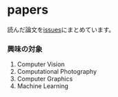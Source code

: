 # papers
読んだ論文を[issues](https://github.com/tkuri/papers/issues)にまとめています。

### 興味の対象
1. Computer Vision
2. Computational Photography
3. Computer Graphics
4. Machine Learning
